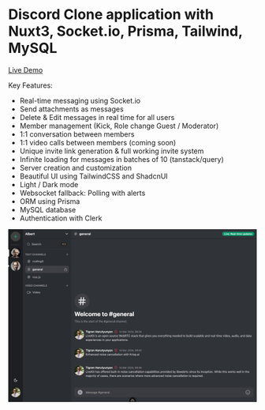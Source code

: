 # Discord Clone application with Nuxt3, Socket.io, Prisma, Tailwind, MySQL

[Live Demo](https://discord-nuxt-production.up.railway.app)

Key Features:

- Real-time messaging using Socket.io
- Send attachments as messages
- Delete & Edit messages in real time for all users
- Member management (Kick, Role change Guest / Moderator)
- 1:1 conversation between members
- 1:1 video calls between members (coming soon)
- Unique invite link generation & full working invite system
- Infinite loading for messages in batches of 10 (tanstack/query)
- Server creation and customization
- Beautiful UI using TailwindCSS and ShadcnUI
- Light / Dark mode
- Websocket fallback: Polling with alerts
- ORM using Prisma
- MySQL database
- Authentication with Clerk

<img width="1182" alt="Screen Shot 2023-07-10 at 11 27 03 PM" src="/assets/images/screenshot.png">
